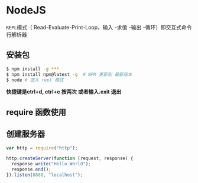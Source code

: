 # NodeJS
 `REPL`模式（ Read-Evaluate-Print-Loop，输入 -求值 -输出 -循环）即交互式命令行解析器
## 安装包
```bash
$ npm install -g ***
$ npm install npm@latest -g  # NPM 更新到 最新版本
$ node # 进入 repl 模式
```
**快捷键是ctrl+d, ctrl+c 按两次 或者输入.exit 退出**
## require 函数使用
## 创建服务器
```javascript
var http = require("http");

http.createServer(function (request, response) {
  response.write("Hello World");
  response.end();
}).listen(8888, "localhost");
```
